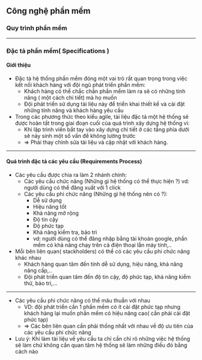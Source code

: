 ## Công nghệ phần mềm

### Quy trình phần mềm
---

### Đặc tả phần mềm( Specifications )
#### Giới thiệu

- Đặc tả hệ thống phần mềm đóng một vai trò rất quan trọng trong việc kết nối khách hàng với đội ngũ phát triển phần mềm:
    -  Khách hàng có thể chắc chắn phần mềm làm ra sẽ có những tính năng ( một cách chi tiết) mà họ muốn
    -  Đội phát triển sử dụng tài liệu này để triển khai thiết kế và cài đặt những tính năng và khách hàng yêu cầu
- Trong các phương thức theo kiểu agile, tài liệu đặc tả một hệ thống sẽ được hoàn tất trong giai đoạn cuối của quá trình xây dựng hệ thống vì:
    - Khi lập trình viên bắt tay vào xây dựng chi tiết ở các tầng phía dưới sẽ nảy sinh một số vấn đề không lường trước
    - => Phải thay chỉnh sửa tài liệu và cập nhật với khách hàng.
---

#### Quá trình đặc tả các yêu cầu (Requirements Process)

- Các yêu cầu được chia ra làm 2 nhánh chính:
    - Các yêu cầu chức năng (Những gì hệ thống có thể thực hiện ?)
        vd: người dùng có thể đăng xuất với 1 click
    - Các yêu cầu phi chức năng (Những gì hệ thống nên có ?):
        -  Dễ sử dụng
        -  Hiệu năng tốt
        -  Khả năng mở rộng
        -  Độ tin cậy
        -  Độ phức tạp
        -  Khả năng kiểm tra, bảo trì
        + vd: người dùng có thể đăng nhập bằng tài khoản google, phần mềm có khả năng chạy trên cả điện thoại lẫn máy tính,..
- Mỗi bên liên quan( stackholders) có thể có các yêu cầu phi chức năng khác nhau
    - Khách hàng quan tâm đến tính dễ sử dụng, hiệu năng, khả năng nâng cấp,..
    - Đội phát triển quan tâm đến độ tin cậy, độ phức tạp, khả năng kiểm thử, bảo trì,...
---

- Các yêu cầu phi chức năng có thể mâu thuẫn với nhau
    - VD: đội phát triển cần 1 phần mềm có ít cài đặt phức tạp nhưng khách hàng lại muốn phần mềm có hiệu năng cao( cần phải cài đặt phức tạp)
    - => Các bên liên quan cần phải thống nhất với nhau về độ ưu tiên của các yêu cầu phi chức năng
- Lưu ý: Khi làm tài liệu về yêu cầu ta chỉ cần chỉ rõ những việc hệ thống sẽ làm chứ không cần quan tâm hệ thống sẽ làm những điều đó bằng cách nào